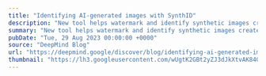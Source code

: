 ```yaml
---
title: "Identifying AI-generated images with SynthID"
description: "New tool helps watermark and identify synthetic images created by Imagen"
summary: "New tool helps watermark and identify synthetic images created by Imagen"
pubDate: "Tue, 29 Aug 2023 00:00:00 +0000"
source: "DeepMind Blog"
url: "https://deepmind.google/discover/blog/identifying-ai-generated-images-with-synthid/"
thumbnail: "https://lh3.googleusercontent.com/wUgtK2GBt2yZJ3dJkXtvAK84G93j6idOOalyihOMfwBxY0lR650fZZYIi3bXdgkKbBcitbUZ0ILbaIPg_-vDTgAJLlP1DO3h_UnyoZ27wl3mYSzKtw=w1200-h630-n-nu"
---
```


